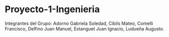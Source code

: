 # Proyecto-1-Ingenieria
Integrantes del Grupo: 
    Adorno Gabriela Soledad,
    Cibils Mateo,
    Comelli Francisco,
    Delfino Juan Manuel,
    Estanguet Juan Ignacio,
    Ludueña Augusto.
